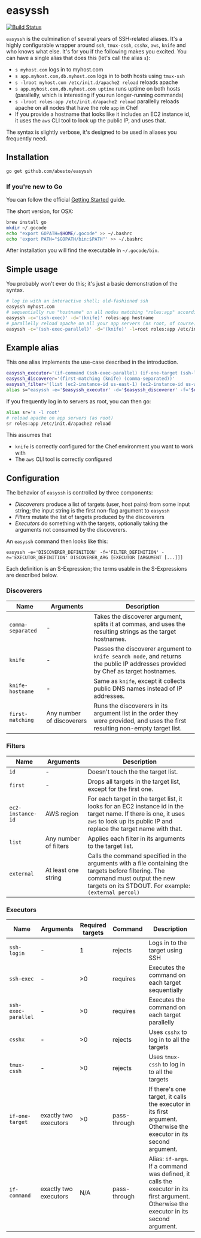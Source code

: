 # easyssh

[![Build Status](https://travis-ci.org/abesto/easyssh.svg?branch=master)](https://travis-ci.org/abesto/easyssh)

`easyssh` is the culmination of several years of SSH-related aliases. It's a highly configurable wrapper around `ssh`, `tmux-cssh`, `csshx`, `aws`, `knife` and who knows what else. It's for you if the following makes you excited. You can have a single alias that does this (let's call the alias `s`):

 * `s myhost.com` logs in to myhost.com
 * `s app.myhost.com,db.myhost.com` logs in to both hosts using `tmux-ssh`
 * `s -lroot myhost.com /etc/init.d/apache2 reload` reloads apache
 * `s app.myhost.com,db.myhost.com uptime` runs uptime on both hosts (parallelly, which is interesting if you run longer-running commands)
 * `s -lroot roles:app /etc/init.d/apache2 reload` parallelly reloads apache on all nodes that have the role `app` in Chef
 * If you provide a hostname that looks like it includes an EC2 instance id, it uses the `aws` CLI tool to look up the public IP, and uses that.

The syntax is slightly verbose, it's designed to be used in aliases you frequently need.

## Installation

```sh
go get github.com/abesto/easyssh
```

### If you're new to Go

You can follow the official [Getting Started](http://golang.org/doc/install) guide.

The short version, for OSX:

```sh
brew install go
mkdir ~/.gocode
echo "export GOPATH=$HOME/.gocode" >> ~/.bashrc
echo 'export PATH="$GOPATH/bin:$PATH"' >> ~/.bashrc
```

After installation you will find the executable in `~/.gocode/bin`.

## Simple usage

You probably won't ever do this; it's just a basic demonstration of the syntax.

```sh
# log in with an interactive shell; old-fashioned ssh
easyssh myhost.com
# sequentially run "hostname" on all nodes matching "roles:app" according to knife
easyssh -c='(ssh-exec)' -d='(knife)' roles:app hostname
# parallelly reload apache on all your app servers (as root, of course)
easyssh -c='(ssh-exec-parallel)' -d='(knife)' -l=root roles:app /etc/init.d/apache2 reload
```

## Example alias

This one alias implements the use-case described in the introduction.

```sh
easyssh_executor='(if-command (ssh-exec-parallel) (if-one-target (ssh-login) (tmux-cssh)))'
easyssh_discoverer='(first-matching (knife) (comma-separated))'
easyssh_filter='(list (ec2-instance-id us-east-1) (ec2-instance-id us-west-1))'
alias s="easyssh -e='$easyssh_executor' -d='$easyssh_discoverer' -f='$easyssh_filter'"
```

If you frequently log in to servers as root, you can then go:

```sh
alias sr='s -l root'
# reload apache on app servers (as root)
sr roles:app /etc/init.d/apache2 reload
```

This assumes that

 * `knife` is correctly configured for the Chef environment you want to work with
 * The `aws` CLI tool is correctly configured

## Configuration

The behavior of `easyssh` is controlled by three components:

 * *Discoverers* produce a list of targets (user, host pairs) from some input string; the input string is the first
   non-flag argument to `easyssh`
 * *Filters* mutate the list of targets produced by the discoverers
 * *Executors* do something with the targets, optionally taking the arguments not consumed by the discoverers.

An `easyssh` command then looks like this:

```
easyssh -e='DISCOVERER_DEFINITION' -f='FILTER_DEFINITION' -e='EXECUTOR_DEFINITION' DISCOVERER_ARG [EXECUTOR [ARGUMENT [...]]]
```

Each definition is an S-Expression; the terms usable in the S-Expressions are described below.

### Discoverers

| Name      | Arguments   | Description |
|-----------|-------------|-------------|
| `comma-separated` | - | Takes the discoverer argument, splits it at commas, and uses the resulting strings as the target hostnames. |
| `knife` | - | Passes the discoverer argument to `knife search node`, and returns the public IP addresses provided by Chef as target hostnames. |
| `knife-hostname` | - | Same as `knife`, except it collects public DNS names instead of IP addresses. |
| `first-matching` | Any number of discoverers | Runs the discoverers in its argument list in the order they were provided, and uses the first resulting non-empty target list. |

### Filters

| Name      | Arguments   | Description |
|-----------|-------------|-------------|
| `id` | - | Doesn't touch the the target list. |
| `first` | - | Drops all targets in the target list, except for the first one. |
| `ec2-instance-id` | AWS region | For each target in the target list, it looks for an EC2 instance id in the target name. If there is one, it uses `aws` to look up its public IP and replace the target name with that. |
| `list` | Any number of filters | Applies each filter in its arguments to the target list. |
| `external` | At least one string | Calls the command specified in the arguments with a file containing the targets before filtering. The command must output the new targets on its STDOUT. For example: `(external percol)` |

### Executors

| Name      | Arguments   | Required targets | Command | Description |
|-----------|-------------|------------------|---------|-------------|
| `ssh-login` | - | 1 | rejects | Logs in to the target using SSH |
| `ssh-exec` | - | >0 | requires | Executes the command on each target sequentially |
| `ssh-exec-parallel` | - | >0 | requires | Executes the command on each target parallelly |
| `csshx` | - | >0 | rejects | Uses `csshx` to log in to all the targets |
| `tmux-cssh` | - | >0 | rejects | Uses `tmux-cssh` to log in to all the targets |
| `if-one-target` | exactly two executors | >0 | pass-through | If there's one target, it calls the executor in its first argument. Otherwise the executor in its second argument. |
| `if-command` | exactly two executors | N/A | pass-through | Alias: `if-args`. If a command was defined, it calls the executor in its first argument. Otherwise the executor in its second argument. |
